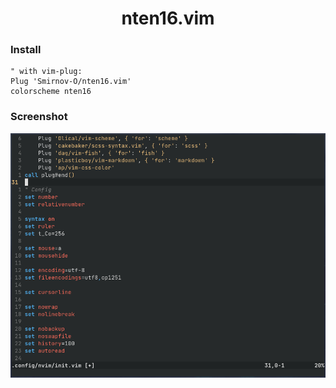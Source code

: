 <h1 align="center">nten16.vim</h1>

### Install
~~~vim
" with vim-plug:
Plug 'Smirnov-O/nten16.vim'
colorscheme nten16
~~~

### Screenshot
![](screenhot.png)
